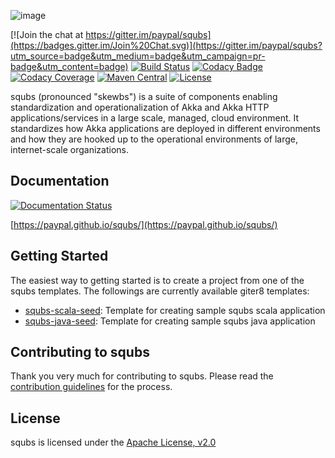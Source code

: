 ![image](docs/img/squbs-logo-transparent.png)

[![Join the chat at https://gitter.im/paypal/squbs](https://badges.gitter.im/Join%20Chat.svg)](https://gitter.im/paypal/squbs?utm_source=badge&utm_medium=badge&utm_campaign=pr-badge&utm_content=badge)
[![Build Status](https://travis-ci.org/paypal/squbs.svg?branch=master)](https://travis-ci.org/paypal/squbs)
[![Codacy Badge](https://api.codacy.com/project/badge/57368c396cb649c590e4ba678675e55c)](https://www.codacy.com/app/akara-sucharitakul/squbs)
[![Codacy Coverage](https://api.codacy.com/project/badge/coverage/57368c396cb649c590e4ba678675e55c)](https://www.codacy.com/app/akara-sucharitakul/squbs)
[![Maven Central](https://maven-badges.herokuapp.com/maven-central/org.squbs/squbs-unicomplex_2.12/badge.svg?style=flat)](http://search.maven.org/#search|ga|1|g:org.squbs)
[![License](http://img.shields.io/:license-Apache%202-red.svg)](http://www.apache.org/licenses/LICENSE-2.0.txt)

squbs (pronounced "skewbs") is a suite of components enabling standardization and operationalization of Akka and Akka HTTP applications/services in a large scale, managed, cloud environment. It standardizes how Akka applications are deployed in different environments and how they are hooked up to the operational environments of large, internet-scale organizations.

## Documentation 

[![Documentation Status](https://readthedocs.org/projects/squbs/badge/?version=latest)](https://squbs.readthedocs.io)

[https://paypal.github.io/squbs/](https://paypal.github.io/squbs/)

## Getting Started

The easiest way to getting started is to create a project from one of the squbs templates. The followings are currently available giter8 templates:

* [squbs-scala-seed](https://github.com/paypal/squbs-scala-seed.g8): Template for creating sample squbs scala application
* [squbs-java-seed](https://github.com/paypal/squbs-java-seed.g8): Template for creating sample squbs java application

## Contributing to squbs

Thank you very much for contributing to squbs. Please read the [contribution guidelines](CONTRIBUTING.md) for the process.

## License

squbs is licensed under the [Apache License, v2.0](LICENSE.txt)
